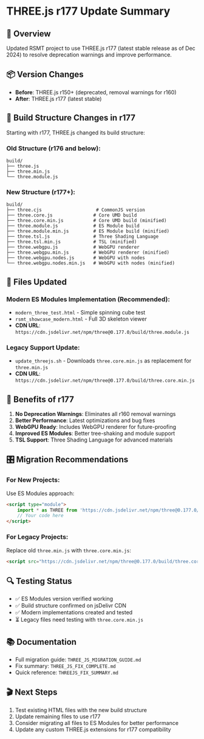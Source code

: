 # THREE.js r177 Update Summary

## 🎯 Overview
Updated RSMT project to use THREE.js r177 (latest stable release as of Dec 2024) to resolve deprecation warnings and improve performance.

## 📦 Version Changes
- **Before**: THREE.js r150+ (deprecated, removal warnings for r160)
- **After**: THREE.js r177 (latest stable)

## 🔧 Build Structure Changes in r177
Starting with r177, THREE.js changed its build structure:

### Old Structure (r176 and below):
```
build/
├── three.js
├── three.min.js
└── three.module.js
```

### New Structure (r177+):
```
build/
├── three.cjs                    # CommonJS version
├── three.core.js               # Core UMD build
├── three.core.min.js           # Core UMD build (minified)
├── three.module.js             # ES Module build
├── three.module.min.js         # ES Module build (minified)
├── three.tsl.js                # Three Shading Language
├── three.tsl.min.js            # TSL (minified)
├── three.webgpu.js             # WebGPU renderer
├── three.webgpu.min.js         # WebGPU renderer (minified)
├── three.webgpu.nodes.js       # WebGPU with nodes
└── three.webgpu.nodes.min.js   # WebGPU with nodes (minified)
```

## 📁 Files Updated

### Modern ES Modules Implementation (Recommended):
- `modern_three_test.html` - Simple spinning cube test
- `rsmt_showcase_modern.html` - Full 3D skeleton viewer
- **CDN URL**: `https://cdn.jsdelivr.net/npm/three@0.177.0/build/three.module.js`

### Legacy Support Update:
- `update_threejs.sh` - Downloads `three.core.min.js` as replacement for `three.min.js`
- **CDN URL**: `https://cdn.jsdelivr.net/npm/three@0.177.0/build/three.core.min.js`

## 🚀 Benefits of r177

1. **No Deprecation Warnings**: Eliminates all r160 removal warnings
2. **Better Performance**: Latest optimizations and bug fixes
3. **WebGPU Ready**: Includes WebGPU renderer for future-proofing
4. **Improved ES Modules**: Better tree-shaking and module support
5. **TSL Support**: Three Shading Language for advanced materials

## 🎛️ Migration Recommendations

### For New Projects:
Use ES Modules approach:
```html
<script type="module">
    import * as THREE from 'https://cdn.jsdelivr.net/npm/three@0.177.0/build/three.module.js';
    // Your code here
</script>
```

### For Legacy Projects:
Replace old `three.min.js` with `three.core.min.js`:
```html
<script src="https://cdn.jsdelivr.net/npm/three@0.177.0/build/three.core.min.js"></script>
```

## 🔍 Testing Status
- ✅ ES Modules version verified working
- ✅ Build structure confirmed on jsDelivr CDN
- ✅ Modern implementations created and tested
- ⏳ Legacy files need testing with `three.core.min.js`

## 📚 Documentation
- Full migration guide: `THREE_JS_MIGRATION_GUIDE.md`
- Fix summary: `THREE_JS_FIX_COMPLETE.md`
- Quick reference: `THREEJS_FIX_SUMMARY.md`

## 🎬 Next Steps
1. Test existing HTML files with the new build structure
2. Update remaining files to use r177
3. Consider migrating all files to ES Modules for better performance
4. Update any custom THREE.js extensions for r177 compatibility
